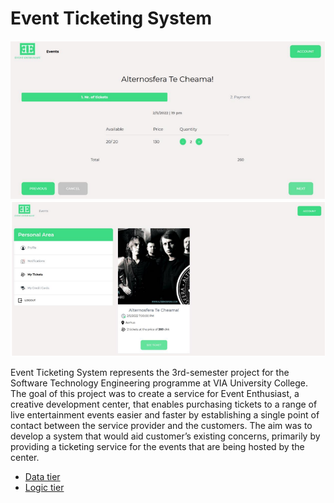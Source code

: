 # Event Ticketing System

![GUI](SEP3.PNG)
![GUI](SEP3-2.PNG)

Event Ticketing System represents the 3rd-semester project for the Software Technology Engineering programme at VIA University College.
The goal of this project was to create a service for Event Enthusiast, a creative development center, that enables purchasing tickets to a range of live entertainment events easier and faster by establishing a single point of contact between the service provider and the customers. The aim was to develop a system that would aid customer’s existing concerns, primarily by providing a ticketing service for the events that are being hosted by the center.

* [Data tier](https://github.com/LiaCicati/event-ticket-data)
* [Logic tier](https://github.com/LiaCicati/event-tickets-logic)
